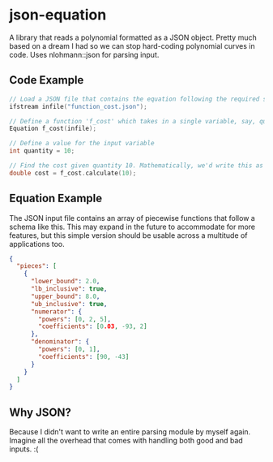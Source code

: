 # json-equation
A library that reads a polynomial formatted as a JSON object. 
Pretty much based on a dream I had so we can stop hard-coding 
polynomial curves in code. Uses nlohmann::json for parsing input.

## Code Example
```c++
// Load a JSON file that contains the equation following the required schema.
ifstream infile("function_cost.json"); 

// Define a function 'f_cost' which takes in a single variable, say, quantity
Equation f_cost(infile);

// Define a value for the input variable
int quantity = 10;

// Find the cost given quantity 10. Mathematically, we'd write this as f_cost(10).
double cost = f_cost.calculate(10);
```

## Equation Example
The JSON input file contains an array of piecewise functions
that follow a schema like this. This may expand in the future
to accommodate for more features, but this simple version 
should be usable across a multitude of applications too.

```json
{
  "pieces": [
    {
      "lower_bound": 2.0,
      "lb_inclusive": true,
      "upper_bound": 8.0,
      "ub_inclusive": true,
      "numerator": {
        "powers": [0, 2, 5],
        "coefficients": [0.03, -93, 2]
      },
      "denominator": {
        "powers": [0, 1],
        "coefficients": [90, -43]
      }
    }
  ]
}
```

## Why JSON?
Because I didn't want to write an entire parsing module by
myself again. Imagine all the overhead that comes with handling 
both good and bad inputs. :(

